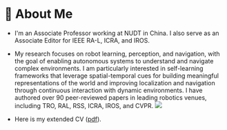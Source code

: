 # 🤖 About Me
- I'm an Associate Professor working at NUDT in China. I also serve as an Associate Editor for IEEE RA-L, ICRA, and IROS.

- My research focuses on robot learning, perception, and navigation, with the goal of enabling autonomous systems to understand and navigate complex environments. I am particularly interested in self-learning frameworks that leverage spatial-temporal cues for building meaningful representations of the world and improving localization and navigation through continuous interaction with dynamic environments. I have authored over 90 peer-reviewed papers in leading robotics venues, including TRO, RAL, RSS, ICRA, IROS, and CVPR. <a href='https://scholar.google.com/citations?user=DvrngV4AAAAJ'><img src="https://img.shields.io/endpoint?logo=Google%20Scholar&url=https%3A%2F%2Fcdn.jsdelivr.net%2Fgh%2FChen-Xieyuanli%2Fchen-xieyuanli.github.io@google-scholar-stats%2Fgs_data_shieldsio.json&labelColor=f6f6f6&color=9cf&style=flat&label=Google%20Scholar"></a>

- Here is my extended CV ([pdf](cv/chen_cv.pdf)).


